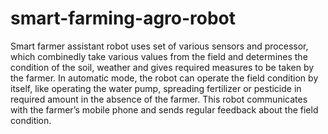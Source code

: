 # smart-farming-agro-robot
Smart farmer assistant robot uses set of various sensors and processor, which combinedly take various values from the field and determines the condition of the soil, weather and gives required measures to be taken by the farmer. In automatic mode, the robot can operate the field condition by itself, like operating the water pump, spreading fertilizer or pesticide in required amount in the absence of the farmer.  This robot communicates with the farmer’s mobile phone and sends regular feedback about the field condition. 
